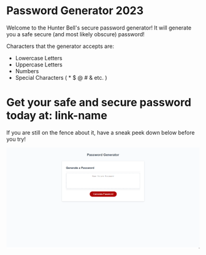 # Password Generator 2023

Welcome to the Hunter Bell's secure password generator! It will generate you a safe secure (and most likely obscure) password!

Characters that the generator accepts are:
* Lowercase Letters
* Uppercase Letters
* Numbers
* Special Characters ( * $ @ # & etc. )

# Get your safe and secure password today at: link-name

If you are still on the fence about it, have a sneak peek down below before you try!

![preview](./preview.png)